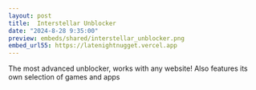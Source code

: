 ```yaml
---
layout: post
title:  Interstellar Unblocker
date: "2024-8-28 9:35:00"
preview: embeds/shared/interstellar_unblocker.png
embed_url55: https://latenightnugget.vercel.app
---
```

The most advanced unblocker, works with any website! Also features its own selection of games and apps